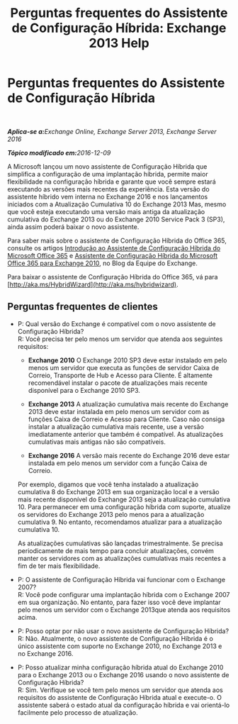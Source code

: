﻿---
title: 'Perguntas frequentes do Assistente de Configuração Híbrida: Exchange 2013 Help'
TOCTitle: Perguntas frequentes do Assistente de Configuração Híbrida
ms:assetid: e911e6e0-e36e-4430-ac36-c745a10d6c26
ms:mtpsurl: https://technet.microsoft.com/pt-br/library/Mt488940(v=EXCHG.150)
ms:contentKeyID: 72045782
ms.date: 01/10/2018
mtps_version: v=EXCHG.150
ms.translationtype: HT
---

# Perguntas frequentes do Assistente de Configuração Híbrida

 

_<strong>Aplica-se a:</strong>Exchange Online, Exchange Server 2013, Exchange Server 2016_

_<strong>Tópico modificado em:</strong>2016-12-09_

A Microsoft lançou um novo assistente de Configuração Híbrida que simplifica a configuração de uma implantação híbrida, permite maior flexibilidade na configuração híbrida e garante que você sempre estará executando as versões mais recentes da experiência. Esta versão do assistente híbrido vem interna no Exchange 2016 e nos lançamentos iniciados com a Atualização Cumulativa 10 do Exchange 2013 Mas, mesmo que você esteja executando uma versão mais antiga da atualização cumulativa do Exchange 2013 ou do Exchange 2010 Service Pack 3 (SP3), ainda assim poderá baixar o novo assistente.

Para saber mais sobre o assistente de Configuração Híbrida do Office 365, consulte os artigos [Introdução ao Assistente de Configuração Híbrida do Microsoft Office 365](http://go.microsoft.com/fwlink/?linkid=717122) e [Assistente de Configuração Híbrida do Microsoft Office 365 para Exchange 2010](http://go.microsoft.com/fwlink/?linkid=730687), no Blog da Equipe do Exchange.

Para baixar o assistente de Configuração Híbrida do Office 365, vá para [http://aka.ms/HybridWizard](http://aka.ms/hybridwizard).

## Perguntas frequentes de clientes

  - P: Qual versão do Exchange é compatível com o novo assistente de Configuração Híbrida?  
    R: Você precisa ter pelo menos um servidor que atenda aos seguintes requisitos:
    
      - **Exchange 2010** O Exchange 2010 SP3 deve estar instalado em pelo menos um servidor que executa as funções de servidor Caixa de Correio, Transporte de Hub e Acesso para Cliente. É altamente recomendável instalar o pacote de atualizações mais recente disponível para o Exchange 2010 SP3.
    
      - **Exchange 2013** A atualização cumulativa mais recente do Exchange 2013 deve estar instalada em pelo menos um servidor com as funções Caixa de Correio e Acesso para Cliente. Caso não consiga instalar a atualização cumulativa mais recente, use a versão imediatamente anterior que também é compatível. As atualizações cumulativas mais antigas não são compatíveis.
    
      - **Exchange 2016** A versão mais recente do Exchange 2016 deve estar instalada em pelo menos um servidor com a função Caixa de Correio.
    
    Por exemplo, digamos que você tenha instalado a atualização cumulativa 8 do Exchange 2013 em sua organização local e a versão mais recente disponível do Exchange 2013 seja a atualização cumulativa 10. Para permanecer em uma configuração híbrida com suporte, atualize os servidores do Exchange 2013 pelo menos para a atualização cumulativa 9. No entanto, recomendamos atualizar para a atualização cumulativa 10.
    
    As atualizações cumulativas são lançadas trimestralmente. Se precisa periodicamente de mais tempo para concluir atualizações, convém manter os servidores com as atualizações cumulativas mais recentes a fim de ter mais flexibilidade.

<!-- end list -->

  - P: O assistente de Configuração Híbrida vai funcionar com o Exchange 2007?  
    R: Você pode configurar uma implantação híbrida com o Exchange 2007 em sua organização. No entanto, para fazer isso você deve implantar pelo menos um servidor com o Exchange 2013que atenda aos requisitos acima.

<!-- end list -->

  - P: Posso optar por não usar o novo assistente de Configuração Híbrida?  
    R: Não. Atualmente, o novo assistente de Configuração Híbrida é o único assistente com suporte no Exchange 2010, no Exchange 2013 e no Exchange 2016.

<!-- end list -->

  - P: Posso atualizar minha configuração híbrida atual do Exchange 2010 para o Exchange 2013 ou o Exchange 2016 usando o novo assistente de Configuração Híbrida?  
    R: Sim. Verifique se você tem pelo menos um servidor que atenda aos requisitos do assistente de Configuração Híbrida atual e execute-o. O assistente saberá o estado atual da configuração híbrida e vai orientá-lo facilmente pelo processo de atualização.

